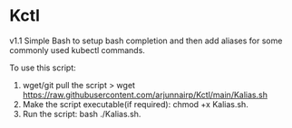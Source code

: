 # Kctl

v1.1
Simple Bash to setup bash completion and then add aliases for some commonly used kubectl commands.

To use this script:
1. wget/git pull the script > wget https://raw.githubusercontent.com/arjunnairp/Kctl/main/Kalias.sh
2. Make the script executable(if required): chmod +x Kalias.sh.
3. Run the script: bash ./Kalias.sh.
